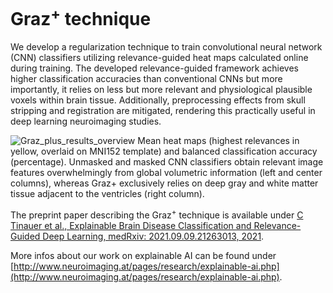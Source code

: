 # Graz<sup>+</sup> technique

We develop a regularization technique to train convolutional neural network (CNN) classifiers utilizing relevance-guided heat maps calculated online during training. The developed relevance-guided framework achieves higher classification accuracies than conventional CNNs but more importantly, it relies on less but more relevant and physiological plausible voxels within brain tissue. Additionally, preprocessing effects from skull stripping and registration are mitigated, rendering this practically useful in deep learning neuroimaging studies.

![Graz_plus_results_overview](https://user-images.githubusercontent.com/16046522/131127533-f4773551-749a-4254-9992-d1e2b8d6118d.png)
Mean heat maps (highest relevances in yellow, overlaid on MNI152 template) and balanced classification accuracy (percentage). Unmasked and masked CNN classifiers obtain relevant image features overwhelmingly from global volumetric information (left and center columns), whereas Graz+ exclusively relies on  deep gray and white matter tissue adjacent to the ventricles (right column).

The preprint paper describing the Graz<sup>+</sup> technique is available under [C Tinauer et al., Explainable Brain Disease Classification and Relevance-Guided Deep Learning, medRxiv: 2021.09.09.21263013, 2021](https://doi.org/10.1101/2021.09.09.21263013).

More infos about our work on explainable AI can be found under [http://www.neuroimaging.at/pages/research/explainable-ai.php](http://www.neuroimaging.at/pages/research/explainable-ai.php).
